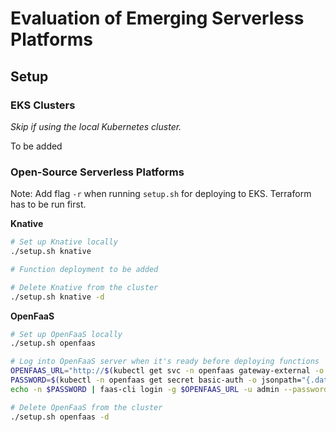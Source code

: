 # Evaluation of Emerging Serverless Platforms

## Setup

### EKS Clusters

_Skip if using the local Kubernetes cluster._

To be added

### Open-Source Serverless Platforms

Note: Add flag `-r` when running `setup.sh` for deploying to EKS. Terraform has to be run first.

**Knative**

```sh
# Set up Knative locally
./setup.sh knative

# Function deployment to be added

# Delete Knative from the cluster
./setup.sh knative -d
```

**OpenFaaS**

```sh
# Set up OpenFaaS locally
./setup.sh openfaas

# Log into OpenFaaS server when it's ready before deploying functions
OPENFAAS_URL="http://$(kubectl get svc -n openfaas gateway-external -o jsonpath='{.status.loadBalancer.ingress[0].hostname}'):8080"
PASSWORD=$(kubectl -n openfaas get secret basic-auth -o jsonpath="{.data.basic-auth-password}" | base64 --decode)
echo -n $PASSWORD | faas-cli login -g $OPENFAAS_URL -u admin --password-stdin

# Delete OpenFaaS from the cluster
./setup.sh openfaas -d
```
